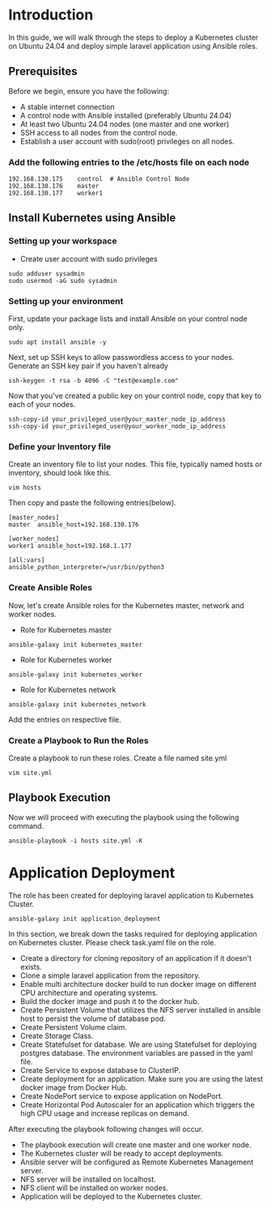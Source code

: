 # Introduction

In this guide, we will walk through the steps to deploy a Kubernetes cluster on Ubuntu 24.04 and deploy simple laravel application using Ansible roles.

## Prerequisites

Before we begin, ensure you have the following:
 - A stable internet connection
 - A control node with Ansible installed (preferably Ubuntu 24.04)
 - At least two Ubuntu 24.04 nodes (one master and one worker)
 - SSH access to all nodes from the control node.
 - Establish a user account with sudo(root) privileges on all nodes.

### Add the following entries to the /etc/hosts file on each node
```
192.168.130.175    control  # Ansible Control Node
192.168.130.176    master
192.168.130.177    worker1
```

## Install Kubernetes using Ansible

### Setting up your workspace

- Create user account with sudo privileges

```
sudo adduser sysadmin
sudo usermod -aG sudo sysadmin
```

### Setting up your environment

First, update your package lists and install Ansible on your control node only.
```
sudo apt install ansible -y
```
Next, set up SSH keys to allow passwordless access to your nodes. Generate an SSH key pair if you haven't already
```
ssh-keygen -t rsa -b 4096 -C "test@example.com"
```
Now that you've created a public key on your control node, copy that key to each of your nodes.
```
ssh-copy-id your_privileged_user@your_master_node_ip_address
ssh-copy-id your_privileged_user@your_worker_node_ip_address
```

### Define your Inventory file

Create an inventory file to list your nodes. This file, typically named hosts or inventory, should look like this.
```
vim hosts
```
Then copy and paste the following entries(below).
```
[master_nodes]
master  ansible_host=192.168.130.176

[worker_nodes]
worker1 ansible_host=192.168.1.177

[all:vars]
ansible_python_interpreter=/usr/bin/python3
```

### Create Ansible Roles

Now, let's create Ansible roles for the Kubernetes master, network and worker nodes.

- Role for Kubernetes master 
```
ansible-galaxy init kubernetes_master
```
- Role for Kubernetes worker
```
ansible-galaxy init kubernetes_worker
```
- Role for Kubernetes network
```
ansible-galaxy init kubernetes_network
```

Add the entries on respective file.

### Create a Playbook to Run the Roles
Create a playbook to run these roles. Create a file named site.yml
```
vim site.yml
```

## Playbook Execution

Now we will proceed with executing the playbook using the following command.
```
ansible-playbook -i hosts site.yml -K
```

# Application Deployment

The role has been created for deploying laravel application to Kubernetes Cluster.
```
ansible-galaxy init application_deployment
```

In this section, we break down the tasks required for deploying application on Kubernetes cluster. Please check task.yaml file on the role.

- Create a directory for cloning repository of an application if it doesn't exists.
- Clone a simple laravel application from the repository.
- Enable multi architecture docker build to run docker image on different CPU architecture and operating systems.
- Build the docker image and push it to the docker hub.
- Create  Persistent Volume that utilizes the NFS server installed in ansible host to persist the volume of database pod.
- Create Persistent Volume claim.
- Create Storage Class.
- Create Statefulset for database. We are using Statefulset for deploying postgres database. The environment variables are passed in the yaml file.
- Create Service to expose database to ClusterIP.
- Create deployment for an application. Make sure you are using the latest docker image from Docker Hub.
- Create NodePort service to expose application on NodePort.
- Create Horizontal Pod Autoscaler for an application which triggers the high CPU usage and increase replicas on demand.


After executing the playbook following changes will occur.
- The playbook execution will create one master and one worker node.
- The Kubernetes cluster will be ready to accept deployments.
- Ansible server will be configured as Remote Kubernetes Management server.
- NFS server will be installed on localhost.
- NFS client will be installed on worker nodes.
- Application will be deployed to the Kubernetes cluster.





